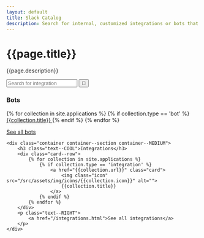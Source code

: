 ```yaml
---
layout: default
title: Slack Catalog
description: Search for internal, customized integrations or bots that can be integrated with Slack.
---
```

<div class="band band--MEDIUM bg--dark">
    <div class="container container--SMALL">
        <div class="align--CENTER text--WHITE">
            <h1>{{page.title}}</h1>
            <p>{{page.description}}</p>
            <div class="form--search">
                <input class="form--input" type="text" placeholder="Search for integration">
                <button class="form--submit">🔎</button>
            </div>
        </div>
    </div>
</div>

<div class="band">
    <div class="container container--section container--MEDIUM">
        <h3 class="text--WARM">Bots</h3>
        <div class="card--row">
            {% for collection in site.applications %}
                {% if collection.type == 'bot' %}
                    <a href="{{collection.url}}" class="card">
                        <img class="icon" src="/src/assets/img/icons/{{collection.icon}}" alt="">
                        {{collection.title}}
                    </a>
                {% endif %}
            {% endfor %}
        </div>
        <p class="text--RIGHT">
            <a href="/bots.html">See all bots</a>
        </p>
    </div>

    <div class="container container--section container--MEDIUM">
        <h3 class="text--COOL">Integrations</h3>
        <div class="card--row">
            {% for collection in site.applications %}
                {% if collection.type == 'integration' %}
                    <a href="{{collection.url}}" class="card">
                        <img class="icon" src="/src/assets/img/icons/{{collection.icon}}" alt="">
                        {{collection.title}}
                    </a>
                {% endif %}
            {% endfor %}
        </div>
        <p class="text--RIGHT">
            <a href="/integrations.html">See all integrations</a>
        </p>
    </div>
</div>

